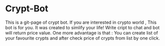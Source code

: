 # Crypt-Bot
This is a git-page of crypt bot. If you are interested in crypto world , This bot is for you. It was created to simlify your life! Write cript to chat and bot will return price value. One more advantage is that : You can create list of your favourite crypts and after check price of crypts from list by one click.
